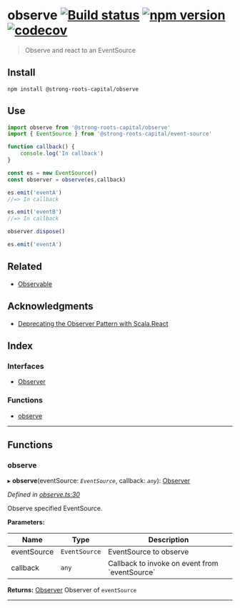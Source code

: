 
observe [![Build status](https://travis-ci.org/strong-roots-capital/observe.svg?branch=master)](https://travis-ci.org/strong-roots-capital/observe) [![npm version](https://img.shields.io/npm/v/@strong-roots-capital/observe.svg)](https://npmjs.org/package/@strong-roots-capital/observe) [![codecov](https://codecov.io/gh/strong-roots-capital/observe/branch/master/graph/badge.svg)](https://codecov.io/gh/strong-roots-capital/observe)
================================================================================================================================================================================================================================================================================================================================================================================================================================================

> Observe and react to an EventSource

Install
-------

```shell
npm install @strong-roots-capital/observe
```

Use
---

```typescript
import observe from '@strong-roots-capital/observe'
import { EventSource } from '@strong-roots-capital/event-source'

function callback() {
    console.log('In callback')
}

const es = new EventSource()
const observer = observe(es,callback)

es.emit('eventA')
//=> In callback

es.emit('eventB')
//=> In callback

observer.dispose()

es.emit('eventA')
```

Related
-------

*   [Observable](https://github.com/strong-roots-capital/observable)

Acknowledgments
---------------

*   [Deprecating the Observer Pattern with Scala.React](https://infoscience.epfl.ch/record/176887/files/DeprecatingObservers2012.pdf)

## Index

### Interfaces

* [Observer](interfaces/observer.md)

### Functions

* [observe](#observe)

---

## Functions

<a id="observe"></a>

###  observe

▸ **observe**(eventSource: *`EventSource`*, callback: *`any`*): [Observer](interfaces/observer.md)

*Defined in [observe.ts:30](https://github.com/strong-roots-capital/observe/blob/cb1c0c7/src/observe.ts#L30)*

Observe specified EventSource.

**Parameters:**

| Name | Type | Description |
| ------ | ------ | ------ |
| eventSource | `EventSource` |  EventSource to observe |
| callback | `any` |  Callback to invoke on event from \`eventSource\` |

**Returns:** [Observer](interfaces/observer.md)
Observer of `eventSource`

___

